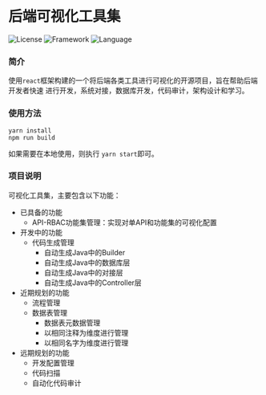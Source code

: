 # 后端可视化工具集
![License](https://img.shields.io/badge/license-MIT-yellow)
![Framework](https://img.shields.io/badge/framework-react-brightgreen)
![Language](https://img.shields.io/badge/language-javascript-brightgreen)

### 简介
使用`react`框架构建的一个将后端各类工具进行可视化的开源项目，旨在帮助后端开发者快速
进行开发，系统对接，数据库开发，代码审计，架构设计和学习。

### 使用方法
```shell
yarn install
npm run build
```
如果需要在本地使用，则执行 `yarn start`即可。

### 项目说明
可视化工具集，主要包含以下功能：

+ 已具备的功能
  - API-RBAC功能集管理：实现对单API和功能集的可视化配置
+ 开发中的功能
  - 代码生成管理
    + 自动生成Java中的Builder
    + 自动生成Java中的数据库层
    + 自动生成Java中的对接层
    + 自动生成Java中的Controller层
+ 近期规划的功能
  - 流程管理
  - 数据表管理
    + 数据表元数据管理
    + 以相同注释为维度进行管理
    + 以相同名字为维度进行管理
+ 远期规划的功能
  - 开发配置管理
  - 代码扫描
  - 自动化代码审计